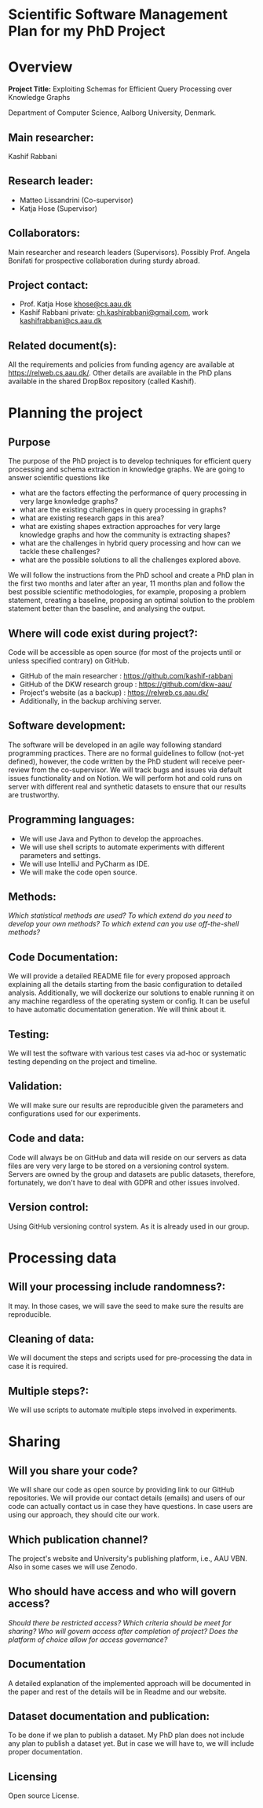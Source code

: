 # Scientific Software Management Plan for my PhD Project

# Overview

**Project Title:** Exploiting Schemas for Efficient Query Processing over Knowledge Graphs

Department of Computer Science, Aalborg University, Denmark.

## Main researcher:

Kashif Rabbani

## Research leader:

- Matteo Lissandrini (Co-supervisor)
- Katja Hose (Supervisor)

## Collaborators:

Main researcher and research leaders (Supervisors). Possibly Prof. Angela Bonifati for prospective collaboration during
sturdy abroad.

## Project contact:

- Prof. Katja Hose <khose@cs.aau.dk>
- Kashif Rabbani private: <ch.kashirabbani@gmail.com>, work <kashifrabbani@cs.aau.dk>

## Related document(s):

All the requirements and policies from funding agency are available at https://relweb.cs.aau.dk/. Other details are
available in the PhD plans available in the shared DropBox repository (called Kashif).

# Planning the project

## Purpose

[//]: # (*What is the purpose the scientific software? What scientific question are you trying to answer? What scientific methodology will be used?*)

The purpose of the PhD project is to develop techniques for efficient query processing and schema extraction in
knowledge graphs. We are going to answer scientific questions like

- what are the factors effecting the performance of query processing in very large knowledge graphs?
- what are the existing challenges in query processing in graphs?
- what are existing research gaps in this area?
- what are existing shapes extraction approaches for very large knowledge graphs and how the community is extracting
  shapes?
- what are the challenges in hybrid query processing and how can we tackle these challenges?
- what are the possible solutions to all the challenges explored above.

We will follow the instructions from the PhD school and create a PhD plan in the first two months and later after an
year, 11 months plan and follow the best possible scientific methodologies, for example, proposing a problem statement,
creating a baseline, proposing an optimal solution to the problem statement better than the baseline, and analysing the
output.

## Where will code exist during project?:

[//]: # (*Can collaborators access code? How? Will there be backup?*)
Code will be accessible as open source (for most of the projects until or unless specified contrary) on GitHub.

- GitHub of the main researcher : https://github.com/kashif-rabbani
- GitHub of the DKW research group : https://github.com/dkw-aau/
- Project's website (as a backup) : https://relweb.cs.aau.dk/
- Additionally, in the backup archiving server.

## Software development:

[//]: # (*How will the software be developed? )

[//]: # (Following a formal guideline or ad-hoc? )

[//]: # (Will you receive peer-review of code? )

[//]: # (How will you track bugs and issues? )

[//]: # (How do you ensure your results are trustworthy?*)

The software will be developed in an agile way following standard programming practices.
There are no formal guidelines to follow (not-yet defined), however, the code written by the PhD student will receive
peer-review
from the co-supervisor. We will track bugs and issues via default issues functionality and on Notion.
We will perform hot and cold runs on server with different real and synthetic datasets to ensure that our results are
trustworthy.

## Programming languages:

- We will use Java and Python to develop the approaches.
- We will use shell scripts to automate experiments with different parameters and settings.
- We will use IntelliJ and PyCharm as IDE.
- We will make the code open source.

## Methods:

*Which statistical methods are used? To which extend do you need to develop your own methods? To which extend can you
use off-the-shell methods?*

## Code Documentation:

[//]: # (*How will the code be documented? A single README? )

[//]: # (Documentation level of individual functions and scripts? Will it be)

[//]: # (possible and useful to have automatic generation of documentation?*)

We will provide a detailed README file for every proposed approach explaining all the details starting from the basic
configuration
to detailed analysis.
Additionally, we will dockerize our solutions to enable running it on any machine regardless of the operating system or
config.
It can be useful to have automatic documentation generation. We will think about it.

## Testing:

[//]: # (*How will the software be tested? Will there be automatic testing? )

[//]: # (What can be tested? Systematic or ad-hoc testing? Can)

[//]: # (we test intermediate results and how? Can you compare with similar software?*)

We will test the software with various test cases via ad-hoc or systematic testing depending on the project and
timeline.

## Validation:

[//]: # (*To which extend is validation possible? From theory, do we know if some approaches are better/worse under a given)

[//]: # (metric and can we do the comparison?)

[//]: # (Is it possible to simulate following a specific model where known theoretical bounds must apply? Is it possible to)

[//]: # (simplify the model &#40;no noise, fewer parameters, etc.&#41; into a model where the expected result is more clear? In general,)

[//]: # (how do you ensure your results are trustworthy?*)

We will make sure our results are reproducible given the parameters and configurations used for our experiments.

## Code and data:

[//]: # (*How will code and data be structured in a filesystem? Are data too large to reside in e.g. a version control system?)

[//]: # (Are data so large it will reside on a different system, e.g. in a database server? Are there political, legal or ethical)

[//]: # (issues involved? What plan do you have for organization and naming ?*)

Code will always be on GitHub and data will reside on our servers as data files are very very large to be stored on a
versioning control system.
Servers are owned by the group and datasets are public datasets, therefore, fortunately, we don't have to deal with GDPR
and other issues involved.

## Version control:

[//]: # (*Manually or by a version control system? Which system and why?*)
Using GitHub versioning control system. As it is already used in our group.

# Processing data

## Will your processing include randomness?:

[//]: # (*Can your results be reproduced? Is it beneficial to save seed? Is it okay to approximately reproduce?*)
It may. In those cases, we will save the seed to make sure the results are reproducible.

## Cleaning of data:

[//]: # (*Is it necessary to pre-process data? Which methods are used? How are pre-processing documented? How do you ensure that the pre-processing is done in a transparent manner?*)
We will document the steps and scripts used for pre-processing the data in case it is required.

## Multiple steps?:

[//]: # (*Is it necessary to perform several steps to obtain the results? Is it possible to automate via scripting?*)
We will use scripts to automate multiple steps involved in experiments.

# Sharing

## Will you share your code?

[//]: # (*If so, in which format? Binary/bytecode and/or source? Who are the intended users? What are knowledge and skills do)

[//]: # (potential users have? What level of support do you offer? How do users now the level of support? Contact information?)

[//]: # (How will you measure the level of usage? Should users cite a publication?*)

We will share our code as open source by providing link to our GitHub repositories. We will provide our contact
details (emails) and users of our code can actually contact us in case they have questions. In case users are using our
approach, they should cite our work.

## Which publication channel?

[//]: # (*Publisher: home university platform &#40;AAU: e.g. vbn.aau.dk&#41;, publisher, or independent organization &#40;e.g. figshare,)

[//]: # (github,...&#41;? DOI? Link between article and code? Is the policies of digital repository acceptable? Is the longitude?)

[//]: # (Does the platform accommodate the size of you project? Fees?*)

The project's website and University's publishing platform, i.e., AAU VBN. Also in some cases we will use Zenodo.

## Who should have access and who will govern access?

*Should there be restricted access? Which criteria should be meet for sharing? Who will govern access after completion
of project? Does the platform of choice allow for access governance?*

## Documentation

[//]: # (*Is the paper/article sufficient documentation?)

[//]: # (Should dependencies to other programs and record and versions of these be documented?)

[//]: # (Is it documented how to produce every figure and statistics reported in the article? Should documentation include)

[//]: # (how-to-get-started? Example of how run all the program and scripts? Are examples useful?*)

A detailed explanation of the implemented approach will be documented in the paper and rest of the details will be in Readme and our website.

## Dataset documentation and publication:

[//]: # (*Will you publish any dataset? Is it necessary to document the dataset? Does it make sense to adapt the FAIR principles)

[//]: # (for your data &#40;benefits/&#41;?:*)
To be done if we plan to publish a dataset. My PhD plan does not include any plan to publish a dataset yet. But in case
we will have to, we will include proper documentation.

## Licensing

Open source License.
